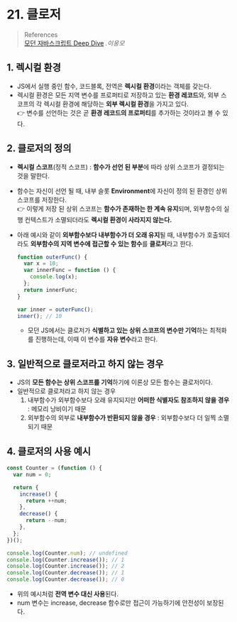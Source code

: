 # 21. 클로저

> References <br> <a href="http://www.yes24.com/Product/Goods/92742567?OzSrank=1">모던 자바스크립트 Deep Dive</a> _.이웅모_

## 1. 렉시컬 환경

- JS에서 실행 중인 함수, 코드블록, 전역은 **렉시컬 환경**이라는 객체를 갖는다.
- 렉시컬 환경은 모든 지역 변수를 프로퍼티로 저장하고 있는 **환경 레코드**와, 외부 스코프의 각 렉시컬 환경에 해당하는 **외부 렉시컬 환경**을 가지고 있다. <br>
  👉 변수를 선언하는 것은 곧 **환경 레코드의 프로퍼티**를 추가하는 것이라고 볼 수 있다.

## 2. 클로저의 정의

- **렉시컬 스코프**(정적 스코프) : **함수가 선언 된 부분**에 따라 상위 스코프가 결정되는 것을 말한다. <br>
- 함수는 자신이 선언 될 때, 내부 슬롯 **Environment**에 자신이 정의 된 환경인 상위 스코프를 저장한다. <br>
  👉 이렇게 저장 된 상위 스코프는 **함수가 존재하는 한 계속 유지**되며, 외부함수의 실행 컨텍스트가 소멸되더라도 **렉시컬 환경이 사라지지 않는다.**
- 아래 예시와 같이 **외부함수보다 내부함수가 더 오래 유지**될 때, 내부함수가 호출되더라도 **외부함수의 지역 변수에 접근할 수 있는 함수**를 **클로저**라고 한다.

  ```javascript
  function outerFunc() {
    var x = 10;
    var innerFunc = function () {
      console.log(x);
    };
    return innerFunc;
  }

  var inner = outerFunc();
  inner(); // 10
  ```

  - 모던 JS에서는 클로저가 **식별하고 있는 상위 스코프의 변수만 기억**하는 최적화를 진행하는데, 이때 이 변수를 **자유 변수**라고 한다.

## 3. 일반적으로 클로저라고 하지 않는 경우

- JS의 **모든 함수는 상위 스코프를 기억**하기에 이론상 모든 함수는 클로저이다.
- 일반적으로 클로저라고 하지 않는 경우
  1.  내부함수가 외부함수보다 오래 유지되지만 **어떠한 식별자도 참조하지 않을 경우** : 메모리 낭비이기 때문
  2.  외부함수의 외부로 **내부함수가 반환되지 않을 경우** : 외부함수보다 더 일찍 소멸되기 때문

## 4. 클로저의 사용 예시

```javascript
const Counter = (function () {
  var num = 0;

  return {
    increase() {
      return ++num;
    },
    decrease() {
      return --num;
    },
  };
})();

console.log(Counter.num); // undefined
console.log(Counter.increase()); // 1
console.log(Counter.increase()); // 2
console.log(Counter.decrease()); // 1
console.log(Counter.decrease()); // 0
```

- 위의 예시처럼 **전역 변수 대신 사용**된다.
- num 변수는 increase, decrease 함수로만 접근이 가능하기에 안전성이 보장된다.
